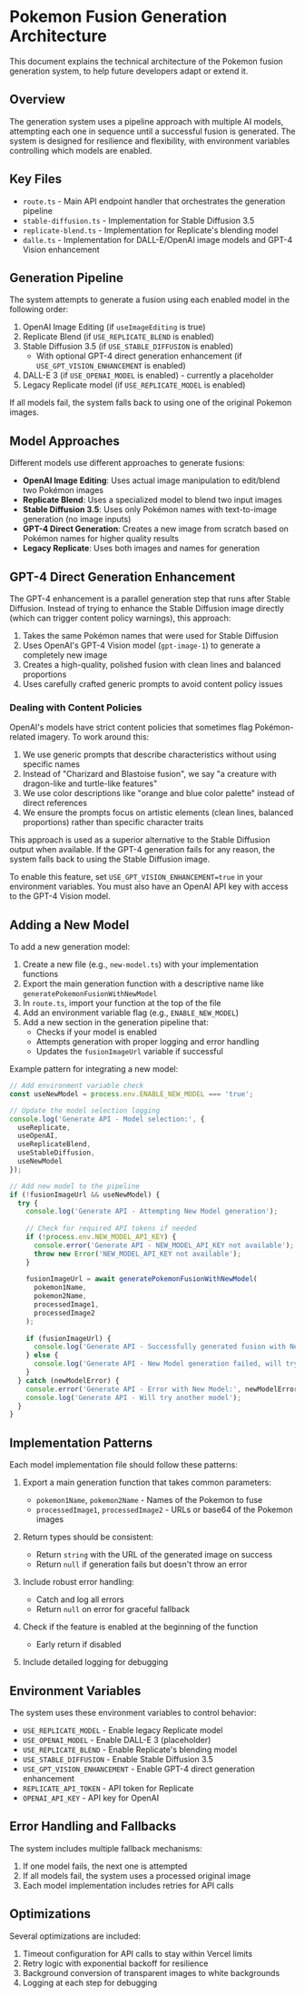 # Pokemon Fusion Generation Architecture

This document explains the technical architecture of the Pokemon fusion generation system, to help future developers adapt or extend it.

## Overview

The generation system uses a pipeline approach with multiple AI models, attempting each one in sequence until a successful fusion is generated. The system is designed for resilience and flexibility, with environment variables controlling which models are enabled.

## Key Files

- `route.ts` - Main API endpoint handler that orchestrates the generation pipeline
- `stable-diffusion.ts` - Implementation for Stable Diffusion 3.5
- `replicate-blend.ts` - Implementation for Replicate's blending model
- `dalle.ts` - Implementation for DALL-E/OpenAI image models and GPT-4 Vision enhancement

## Generation Pipeline

The system attempts to generate a fusion using each enabled model in the following order:

1. OpenAI Image Editing (if `useImageEditing` is true)
2. Replicate Blend (if `USE_REPLICATE_BLEND` is enabled)
3. Stable Diffusion 3.5 (if `USE_STABLE_DIFFUSION` is enabled)
   - With optional GPT-4 direct generation enhancement (if `USE_GPT_VISION_ENHANCEMENT` is enabled)
4. DALL-E 3 (if `USE_OPENAI_MODEL` is enabled) - currently a placeholder
5. Legacy Replicate model (if `USE_REPLICATE_MODEL` is enabled)

If all models fail, the system falls back to using one of the original Pokemon images.

## Model Approaches

Different models use different approaches to generate fusions:

- **OpenAI Image Editing**: Uses actual image manipulation to edit/blend two Pokémon images
- **Replicate Blend**: Uses a specialized model to blend two input images
- **Stable Diffusion 3.5**: Uses only Pokémon names with text-to-image generation (no image inputs)
- **GPT-4 Direct Generation**: Creates a new image from scratch based on Pokémon names for higher quality results
- **Legacy Replicate**: Uses both images and names for generation

## GPT-4 Direct Generation Enhancement

The GPT-4 enhancement is a parallel generation step that runs after Stable Diffusion. Instead of trying to enhance the Stable Diffusion image directly (which can trigger content policy warnings), this approach:

1. Takes the same Pokémon names that were used for Stable Diffusion
2. Uses OpenAI's GPT-4 Vision model (`gpt-image-1`) to generate a completely new image
3. Creates a high-quality, polished fusion with clean lines and balanced proportions
4. Uses carefully crafted generic prompts to avoid content policy issues

### Dealing with Content Policies

OpenAI's models have strict content policies that sometimes flag Pokémon-related imagery. To work around this:

1. We use generic prompts that describe characteristics without using specific names
2. Instead of "Charizard and Blastoise fusion", we say "a creature with dragon-like and turtle-like features"
3. We use color descriptions like "orange and blue color palette" instead of direct references
4. We ensure the prompts focus on artistic elements (clean lines, balanced proportions) rather than specific character traits

This approach is used as a superior alternative to the Stable Diffusion output when available. If the GPT-4 generation fails for any reason, the system falls back to using the Stable Diffusion image.

To enable this feature, set `USE_GPT_VISION_ENHANCEMENT=true` in your environment variables. You must also have an OpenAI API key with access to the GPT-4 Vision model.

## Adding a New Model

To add a new generation model:

1. Create a new file (e.g., `new-model.ts`) with your implementation functions
2. Export the main generation function with a descriptive name like `generatePokemonFusionWithNewModel`
3. In `route.ts`, import your function at the top of the file
4. Add an environment variable flag (e.g., `ENABLE_NEW_MODEL`)
5. Add a new section in the generation pipeline that:
   - Checks if your model is enabled
   - Attempts generation with proper logging and error handling
   - Updates the `fusionImageUrl` variable if successful

Example pattern for integrating a new model:

```typescript
// Add environment variable check
const useNewModel = process.env.ENABLE_NEW_MODEL === 'true';

// Update the model selection logging
console.log('Generate API - Model selection:', { 
  useReplicate, 
  useOpenAI,
  useReplicateBlend,
  useStableDiffusion,
  useNewModel
});

// Add new model to the pipeline
if (!fusionImageUrl && useNewModel) {
  try {
    console.log('Generate API - Attempting New Model generation');
    
    // Check for required API tokens if needed
    if (!process.env.NEW_MODEL_API_KEY) {
      console.error('Generate API - NEW_MODEL_API_KEY not available');
      throw new Error('NEW_MODEL_API_KEY not available');
    }
    
    fusionImageUrl = await generatePokemonFusionWithNewModel(
      pokemon1Name,
      pokemon2Name,
      processedImage1,
      processedImage2
    );
    
    if (fusionImageUrl) {
      console.log('Generate API - Successfully generated fusion with New Model');
    } else {
      console.log('Generate API - New Model generation failed, will try another model');
    }
  } catch (newModelError) {
    console.error('Generate API - Error with New Model:', newModelError);
    console.log('Generate API - Will try another model');
  }
}
```

## Implementation Patterns

Each model implementation file should follow these patterns:

1. Export a main generation function that takes common parameters:
   - `pokemon1Name`, `pokemon2Name` - Names of the Pokemon to fuse
   - `processedImage1`, `processedImage2` - URLs or base64 of the Pokemon images
   
2. Return types should be consistent:
   - Return `string` with the URL of the generated image on success
   - Return `null` if generation fails but doesn't throw an error
   
3. Include robust error handling:
   - Catch and log all errors
   - Return `null` on error for graceful fallback
   
4. Check if the feature is enabled at the beginning of the function
   - Early return if disabled

5. Include detailed logging for debugging

## Environment Variables

The system uses these environment variables to control behavior:

- `USE_REPLICATE_MODEL` - Enable legacy Replicate model
- `USE_OPENAI_MODEL` - Enable DALL-E 3 (placeholder)
- `USE_REPLICATE_BLEND` - Enable Replicate's blending model
- `USE_STABLE_DIFFUSION` - Enable Stable Diffusion 3.5
- `USE_GPT_VISION_ENHANCEMENT` - Enable GPT-4 direct generation enhancement
- `REPLICATE_API_TOKEN` - API token for Replicate
- `OPENAI_API_KEY` - API key for OpenAI

## Error Handling and Fallbacks

The system includes multiple fallback mechanisms:

1. If one model fails, the next one is attempted
2. If all models fail, the system uses a processed original image
3. Each model implementation includes retries for API calls

## Optimizations

Several optimizations are included:

1. Timeout configuration for API calls to stay within Vercel limits
2. Retry logic with exponential backoff for resilience
3. Background conversion of transparent images to white backgrounds
4. Logging at each step for debugging 